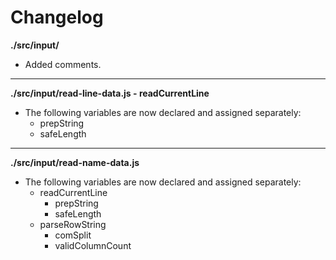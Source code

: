 # Changelog

**./src/input/**
* Added comments.

---

**./src/input/read-line-data.js - readCurrentLine**
* The following variables are now declared and assigned separately:
	* prepString
	* safeLength

---

**./src/input/read-name-data.js**
* The following variables are now declared and assigned separately:
	* readCurrentLine
		* prepString
		* safeLength
	* parseRowString
		* comSplit
		* validColumnCount
